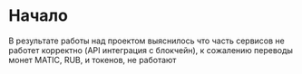 

# Начало


В результате работы над проектом выяснилось что часть сервисов не работет корректно (API интеграция с блокчейн), к сожалению переводы 
монет MATIC, RUB, и токенов, не работают